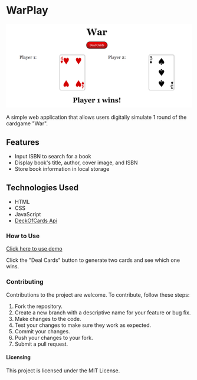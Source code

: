 # WarPlay

![](readme-img/war-Demo-Pic.png)

A simple web application that allows users digitally simulate 1 round of the cardgame "War".

## Features
- Input ISBN to search for a book
- Display book's title, author, cover image, and ISBN
- Store book information in local storage

## Technologies Used
- HTML
- CSS
- JavaScript
- [DeckOfCards Api](https://deckofcardsapi.com/)

### How to Use
[Click here to use demo](https://wraytheon.github.io/simpleWarCardGame/)

Click the "Deal Cards" button to generate two cards and see which one wins.

### Contributing
Contributions to the project are welcome. To contribute, follow these steps:

1. Fork the repository.
2. Create a new branch with a descriptive name for your feature or bug fix.
3. Make changes to the code.
4. Test your changes to make sure they work as expected.
5. Commit your changes.
6. Push your changes to your fork.
7. Submit a pull request.

#### Licensing
This project is licensed under the MIT License.